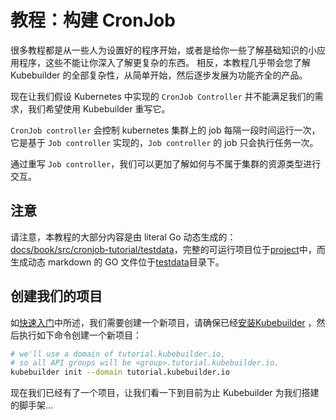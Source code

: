 # 教程：构建 CronJob

很多教程都是从一些人为设置好的程序开始，或者是给你一些了解基础知识的小应用程序，这些不能让你深入了解更复杂的东西。 相反，本教程几乎带会您了解 Kubebuilder 的全部复杂性，从简单开始，然后逐步发展为功能齐全的产品。


现在让我们假设 Kubernetes 中实现的 `CronJob Controller` 并不能满足我们的需求，我们希望使用 Kubebuilder 重写它。

`CronJob controller` 会控制 kubernetes 集群上的 job 每隔一段时间运行一次，它是基于 `Job controller` 实现的，`Job controller` 的 job 只会执行任务一次。

通过重写 `Job controller`，我们可以更加了解如何与不属于集群的资源类型进行交互。


<aside class="note">

<h1>注意</h1>

请注意，本教程的大部分内容是由 literal Go 动态生成的：[docs/book/src/cronjob-tutorial/testdata][tutorial-source]，完整的可运行项目位于[project][tutorial-project-source]中，而生成动态 markdown 的 GO 文件位于[testdata][tutorial-source]目录下。


[tutorial-source]: https://github.com/kubernetes-sigs/kubebuilder/tree/master/docs/book/src/cronjob-tutorial/testdata

[tutorial-project-source]: https://github.com/kubernetes-sigs/kubebuilder/tree/master/docs/book/src/cronjob-tutorial/testdata/project

</aside>

## 创建我们的项目

如[快速入门](../quick-start.md)中所述，我们需要创建一个新项目，请确保已经[安装Kubebuilder](../quick-start.md#installation) ，然后执行如下命令创建一个新项目：

```bash
# we'll use a domain of tutorial.kubebuilder.io,
# so all API groups will be <group>.tutorial.kubebuilder.io.
kubebuilder init --domain tutorial.kubebuilder.io
```

现在我们已经有了一个项目，让我们看一下到目前为止 Kubebuilder 为我们搭建的脚手架...
